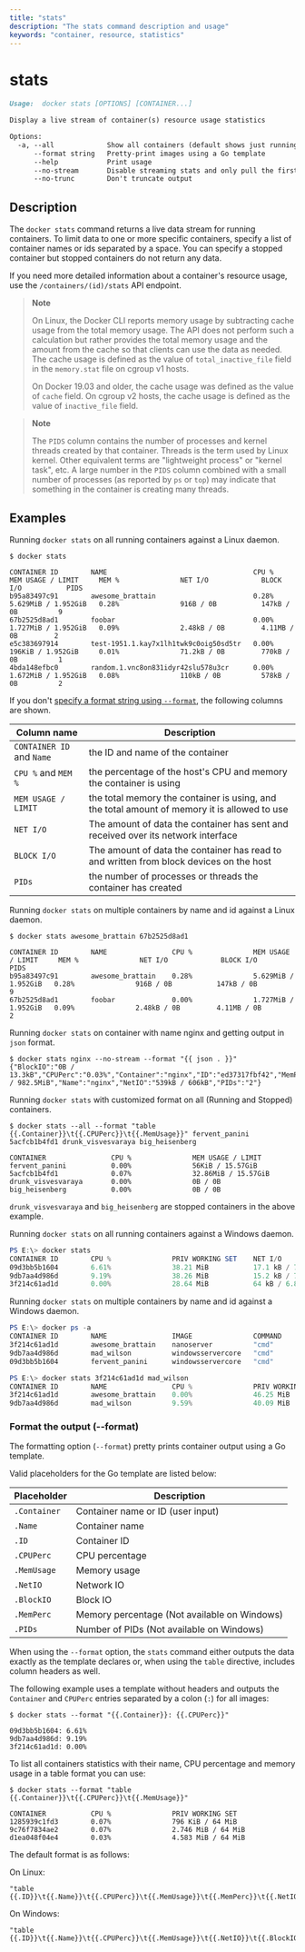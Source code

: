 ```yaml
---
title: "stats"
description: "The stats command description and usage"
keywords: "container, resource, statistics"
---
```


# stats

```markdown
Usage:  docker stats [OPTIONS] [CONTAINER...]

Display a live stream of container(s) resource usage statistics

Options:
  -a, --all             Show all containers (default shows just running)
      --format string   Pretty-print images using a Go template
      --help            Print usage
      --no-stream       Disable streaming stats and only pull the first result
      --no-trunc        Don't truncate output
```

## Description

The `docker stats` command returns a live data stream for running containers. To
limit data to one or more specific containers, specify a list of container names
or ids separated by a space. You can specify a stopped container but stopped
containers do not return any data.

If you need more detailed information about a container's resource usage, use
the `/containers/(id)/stats` API endpoint.

> **Note**
>
> On Linux, the Docker CLI reports memory usage by subtracting cache usage from
> the total memory usage. The API does not perform such a calculation but rather
> provides the total memory usage and the amount from the cache so that clients
> can use the data as needed. The cache usage is defined as the value of
> `total_inactive_file` field in the `memory.stat` file on cgroup v1 hosts.
>
> On Docker 19.03 and older, the cache usage was defined as the value of `cache`
> field. On cgroup v2 hosts, the cache usage is defined as the value of
> `inactive_file` field.

> **Note**
>
> The `PIDS` column contains the number of processes and kernel threads created
> by that container. Threads is the term used by Linux kernel. Other equivalent
> terms are "lightweight process" or "kernel task", etc. A large number in the
> `PIDS` column combined with a small number of processes (as reported by `ps`
> or `top`) may indicate that something in the container is creating many threads.

## Examples

Running `docker stats` on all running containers against a Linux daemon.

```console
$ docker stats

CONTAINER ID        NAME                                    CPU %               MEM USAGE / LIMIT     MEM %               NET I/O             BLOCK I/O           PIDS
b95a83497c91        awesome_brattain                        0.28%               5.629MiB / 1.952GiB   0.28%               916B / 0B           147kB / 0B          9
67b2525d8ad1        foobar                                  0.00%               1.727MiB / 1.952GiB   0.09%               2.48kB / 0B         4.11MB / 0B         2
e5c383697914        test-1951.1.kay7x1lh1twk9c0oig50sd5tr   0.00%               196KiB / 1.952GiB     0.01%               71.2kB / 0B         770kB / 0B          1
4bda148efbc0        random.1.vnc8on831idyr42slu578u3cr      0.00%               1.672MiB / 1.952GiB   0.08%               110kB / 0B          578kB / 0B          2
```

If you don't [specify a format string using `--format`](#formatting), the
following columns are shown.

| Column name               | Description                                                                                   |
|---------------------------|-----------------------------------------------------------------------------------------------|
| `CONTAINER ID` and `Name` | the ID and name of the container                                                              |
| `CPU %` and `MEM %`       | the percentage of the host's CPU and memory the container is using                            |
| `MEM USAGE / LIMIT`       | the total memory the container is using, and the total amount of memory it is allowed to use  |
| `NET I/O`                 | The amount of data the container has sent and received over its network interface             |
| `BLOCK I/O`               | The amount of data the container has read to and written from block devices on the host       |
| `PIDs`                    | the number of processes or threads the container has created                                  |

Running `docker stats` on multiple containers by name and id against a Linux daemon.

```console
$ docker stats awesome_brattain 67b2525d8ad1

CONTAINER ID        NAME                CPU %               MEM USAGE / LIMIT     MEM %               NET I/O             BLOCK I/O           PIDS
b95a83497c91        awesome_brattain    0.28%               5.629MiB / 1.952GiB   0.28%               916B / 0B           147kB / 0B          9
67b2525d8ad1        foobar              0.00%               1.727MiB / 1.952GiB   0.09%               2.48kB / 0B         4.11MB / 0B         2
```

Running `docker stats` on container with name nginx and getting output in `json` format.

```console
$ docker stats nginx --no-stream --format "{{ json . }}"
{"BlockIO":"0B / 13.3kB","CPUPerc":"0.03%","Container":"nginx","ID":"ed37317fbf42","MemPerc":"0.24%","MemUsage":"2.352MiB / 982.5MiB","Name":"nginx","NetIO":"539kB / 606kB","PIDs":"2"}
```

Running `docker stats` with customized format on all (Running and Stopped) containers.

```console
$ docker stats --all --format "table {{.Container}}\t{{.CPUPerc}}\t{{.MemUsage}}" fervent_panini 5acfcb1b4fd1 drunk_visvesvaraya big_heisenberg

CONTAINER                CPU %               MEM USAGE / LIMIT
fervent_panini           0.00%               56KiB / 15.57GiB
5acfcb1b4fd1             0.07%               32.86MiB / 15.57GiB
drunk_visvesvaraya       0.00%               0B / 0B
big_heisenberg           0.00%               0B / 0B
```

`drunk_visvesvaraya` and `big_heisenberg` are stopped containers in the above example.

Running `docker stats` on all running containers against a Windows daemon.

```powershell
PS E:\> docker stats
CONTAINER ID        CPU %               PRIV WORKING SET    NET I/O             BLOCK I/O
09d3bb5b1604        6.61%               38.21 MiB           17.1 kB / 7.73 kB   10.7 MB / 3.57 MB
9db7aa4d986d        9.19%               38.26 MiB           15.2 kB / 7.65 kB   10.6 MB / 3.3 MB
3f214c61ad1d        0.00%               28.64 MiB           64 kB / 6.84 kB     4.42 MB / 6.93 MB
```

Running `docker stats` on multiple containers by name and id against a Windows daemon.

```powershell
PS E:\> docker ps -a
CONTAINER ID        NAME                IMAGE               COMMAND             CREATED             STATUS              PORTS               NAMES
3f214c61ad1d        awesome_brattain    nanoserver          "cmd"               2 minutes ago       Up 2 minutes                            big_minsky
9db7aa4d986d        mad_wilson          windowsservercore   "cmd"               2 minutes ago       Up 2 minutes                            mad_wilson
09d3bb5b1604        fervent_panini      windowsservercore   "cmd"               2 minutes ago       Up 2 minutes                            affectionate_easley

PS E:\> docker stats 3f214c61ad1d mad_wilson
CONTAINER ID        NAME                CPU %               PRIV WORKING SET    NET I/O             BLOCK I/O
3f214c61ad1d        awesome_brattain    0.00%               46.25 MiB           76.3 kB / 7.92 kB   10.3 MB / 14.7 MB
9db7aa4d986d        mad_wilson          9.59%               40.09 MiB           27.6 kB / 8.81 kB   17 MB / 20.1 MB
```

### <a name=format></a> Format the output (--format)

The formatting option (`--format`) pretty prints container output
using a Go template.

Valid placeholders for the Go template are listed below:

| Placeholder  | Description                                  |
|--------------|----------------------------------------------|
| `.Container` | Container name or ID (user input)            |
| `.Name`      | Container name                               |
| `.ID`        | Container ID                                 |
| `.CPUPerc`   | CPU percentage                               |
| `.MemUsage`  | Memory usage                                 |
| `.NetIO`     | Network IO                                   |
| `.BlockIO`   | Block IO                                     |
| `.MemPerc`   | Memory percentage (Not available on Windows) |
| `.PIDs`      | Number of PIDs (Not available on Windows)    |

When using the `--format` option, the `stats` command either
outputs the data exactly as the template declares or, when using the
`table` directive, includes column headers as well.

The following example uses a template without headers and outputs the
`Container` and `CPUPerc` entries separated by a colon (`:`) for all images:

```console
$ docker stats --format "{{.Container}}: {{.CPUPerc}}"

09d3bb5b1604: 6.61%
9db7aa4d986d: 9.19%
3f214c61ad1d: 0.00%
```

To list all containers statistics with their name, CPU percentage and memory
usage in a table format you can use:

```console
$ docker stats --format "table {{.Container}}\t{{.CPUPerc}}\t{{.MemUsage}}"

CONTAINER           CPU %               PRIV WORKING SET
1285939c1fd3        0.07%               796 KiB / 64 MiB
9c76f7834ae2        0.07%               2.746 MiB / 64 MiB
d1ea048f04e4        0.03%               4.583 MiB / 64 MiB
```

The default format is as follows:

On Linux:

    "table {{.ID}}\t{{.Name}}\t{{.CPUPerc}}\t{{.MemUsage}}\t{{.MemPerc}}\t{{.NetIO}}\t{{.BlockIO}}\t{{.PIDs}}"

On Windows:

    "table {{.ID}}\t{{.Name}}\t{{.CPUPerc}}\t{{.MemUsage}}\t{{.NetIO}}\t{{.BlockIO}}"

